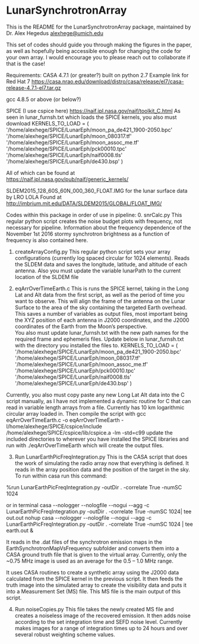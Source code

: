 # LunarSynchrotronArray
This is the README for the LunarSynchrotronArray package, maintained by Dr. Alex Hegedus alexhege@umich.edu

This set of codes should guide you through making the figures in the paper, as well as hopefully being accessible enough for changing the code for your own array.  I would encourage you to please reach out to collaborate if that is the case!

Requirements:  CASA 4.7.1 (or greater?) built on python 2.7
Example link for Red Hat 7
https://casa.nrao.edu/download/distro/casa/release/el7/casa-release-4.7.1-el7.tar.gz

gcc 4.8.5 or above (or below?)

SPICE (I use cspice here)
https://naif.jpl.nasa.gov/naif/toolkit_C.html
As seen in lunar_furnsh.txt which loads the SPICE kernels, you also must download
KERNELS_TO_LOAD = ( '/home/alexhege/SPICE/LunarEph/moon_pa_de421_1900-2050.bpc'
                   '/home/alexhege/SPICE/LunarEph/moon_080317.tf'
                   '/home/alexhege/SPICE/LunarEph/moon_assoc_me.tf'
                   '/home/alexhege/SPICE/LunarEph/pck00010.tpc'
                   '/home/alexhege/SPICE/LunarEph/naif0008.tls'
                   '/home/alexhege/SPICE/LunarEph/de430.bsp' )

All of which can be found at
https://naif.jpl.nasa.gov/pub/naif/generic_kernels/

SLDEM2015_128_60S_60N_000_360_FLOAT.IMG for the lunar surface data by LRO LOLA
Found at
http://imbrium.mit.edu/DATA/SLDEM2015/GLOBAL/FLOAT_IMG/




Codes within this package in order of use in pipeline:
0.	snrCalc.py
This regular python script creates the noise budget plots with frequency, not necessary for pipeline.  Information about the frequency dependence of the November 1st 2016 stormy synchrotron brightness as a function of frequency is also contained here.

1.	createArrayConfig.py
This regular python script sets your array configurations (currently log spaced circular for 1024 elements).  Reads the SLDEM data and saves the longitude, latitude, and altitude of each antenna.
Also you must update the variable lunarPath to the current location of the SLDEM file

2.	eqArrOverTimeEarth.c
This is runs the SPICE kernel, taking in the Long Lat and Alt data from the first script, as well as the period of time you want to observe.  This will align the frame of the antenna on the Lunar Surface to the area of the sky containing the targeted Earth overhead.  This saves a number of variables as output files, most important being the XYZ position of each antenna in J2000 coordinates, and the J2000 coordinates of the Earth from the Moon’s perspective.  
You also must update lunar_furnsh.txt with the new path names for the required frame and ephemeris files. Update below in lunar_furnsh.txt with the directory you installed the files to.
KERNELS_TO_LOAD = ( '/home/alexhege/SPICE/LunarEph/moon_pa_de421_1900-2050.bpc'
                   '/home/alexhege/SPICE/LunarEph/moon_080317.tf'
                   '/home/alexhege/SPICE/LunarEph/moon_assoc_me.tf'
                   '/home/alexhege/SPICE/LunarEph/pck00010.tpc'
                   '/home/alexhege/SPICE/LunarEph/naif0008.tls'
                   '/home/alexhege/SPICE/LunarEph/de430.bsp' )

Currently, you also must copy paste any new Long Lat Alt data into the C script manually, as I have not implemented a dynamic routine for C that can read in variable length arrays from a file.  Currently has 10 km logarithmic circular array loaded in.
Then compile the script with
gcc eqArrOverTimeEarth.c -o eqArrOverTimeEarth -I/home/alexhege/SPICE/cspice/include /home/alexhege/SPICE/cspice/lib/cspice.a -lm -std=c99
update the included directories to wherever you have installed the SPICE libraries
and run with ./eqArrOverTimeEarth
which will create the output files.  


3.	Run LunarEarthPicFreqIntegration.py
This is the CASA script that does the work of simulating the radio array now that everything is defined.  It reads in the array position data and the position of the target in the sky.
To run within casa run this command:

%run LunarEarthPicFreqIntegration.py  -outDir . -correlate True -numSC 1024

or in terminal
casa --nologger --nologfile --nogui --agg -c LunarEarthPicFreqIntegration.py  -outDir . -correlate True -numSC 1024| tee out.out
nohup casa --nologger --nologfile --nogui --agg -c LunarEarthPicFreqIntegration.py  -outDir . -correlate True -numSC 1024 | tee earth.out &


It reads in the .dat files of the synchrotron emission maps in the EarthSynchrotronMapVsFrequency subfolder and converts them into a CASA ground truth file that is given to the virtual array.  Currently, only the ~0.75 MHz image is used as an average for the 0.5 – 1.0 MHz range.

It uses CASA routines to create a synthetic array using the J2000 data calculated from the SPICE kernel in the previous script.  It then feeds the truth image into the simulated array to create the visibility data and puts it into a Measurement Set (MS) file.  This MS file is the main output of this script.

4.	Run noiseCopies.py
This file takes the newly created MS file and creates a noiseless image of the recovered emission.  It then adds noise according to the set integration time and SEFD noise level.  Currently makes images for a range of integration times up to 24 hours and over several robust weighting scheme values.  
